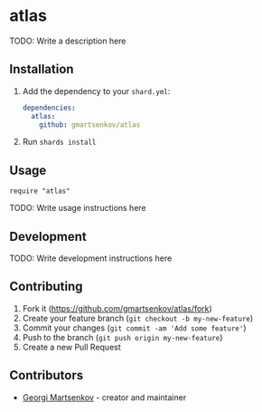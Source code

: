 # atlas

TODO: Write a description here

## Installation

1. Add the dependency to your `shard.yml`:

   ```yaml
   dependencies:
     atlas:
       github: gmartsenkov/atlas
   ```

2. Run `shards install`

## Usage

```crystal
require "atlas"
```

TODO: Write usage instructions here

## Development

TODO: Write development instructions here

## Contributing

1. Fork it (<https://github.com/gmartsenkov/atlas/fork>)
2. Create your feature branch (`git checkout -b my-new-feature`)
3. Commit your changes (`git commit -am 'Add some feature'`)
4. Push to the branch (`git push origin my-new-feature`)
5. Create a new Pull Request

## Contributors

- [Georgi Martsenkov](https://github.com/gmartsenkov) - creator and maintainer
